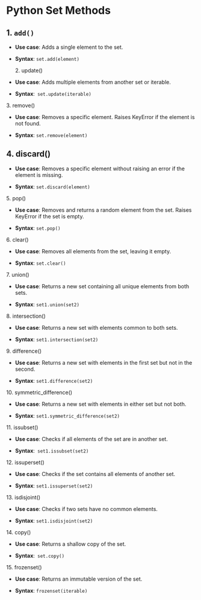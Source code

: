 # Python Set Methods

## 1. `add()`

-   **Use case**: Adds a single element to the set.

-   **Syntax**: `set.add(element)`

    2\. update()

-   **Use case**: Adds multiple elements from another set or iterable.

-   **Syntax**:` set.update(iterable)`

3\. remove()

-   **Use case**: Removes a specific element. Raises KeyError if the
    element is not found.

-   **Syntax**: `set.remove(element)`

## 4. discard()

-   **Use case**: Removes a specific element without raising an error if
    the element is missing.

-   **Syntax**: `set.discard(element)`

5\. pop()

-   **Use case**: Removes and returns a random element from the set.
    Raises KeyError if the set is empty.

-   **Syntax**: `set.pop()`

6\. clear()

-   **Use case**: Removes all elements from the set, leaving it empty.

-   **Syntax**: `set.clear()`

7\. union()

-   **Use case**: Returns a new set containing all unique elements from
    both sets.

-   **Syntax**: `set1.union(set2)`

8\. intersection()

-   **Use case**: Returns a new set with elements common to both sets.

-   **Syntax**: `set1.intersection(set2)`

9\. difference()

-   **Use case**: Returns a new set with elements in the first set but
    not in the second.

-   **Syntax**: `set1.difference(set2)`

10\. symmetric_difference()

-   **Use case**: Returns a new set with elements in either set but not
    both.

-   **Syntax**: `set1.symmetric_difference(set2)`

11\. issubset()

-   **Use case**: Checks if all elements of the set are in another set.

-   **Syntax**:` set1.issubset(set2)`

12\. issuperset()

-   **Use case**: Checks if the set contains all elements of another
    set.

-   **Syntax**: `set1.issuperset(set2)`

13\. isdisjoint()

-   **Use case**: Checks if two sets have no common elements.

-   **Syntax**: `set1.isdisjoint(set2)`

14\. copy()

-   **Use case**: Returns a shallow copy of the set.

-   **Syntax**:` set.copy()`

15\. frozenset()

-   **Use case**: Returns an immutable version of the set.

-   **Syntax**: `frozenset(iterable)`

